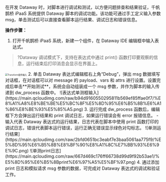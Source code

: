 在开发 Dataway 时，对脚本进行调试和测试，以方便问题排查和结果验证，千帆鹊桥 iPaaS 系统提供 Dataway 脚本的调试功能。该功能可通过手工定义输入参数 msg，单击测试后可以直接查看脚本运行结果、调试日志和错误信息。

**操作步骤：**
1. 打开千帆鹊桥 iPaaS 系统，新建一个组件，在 Dataway IDE 编辑框中输入表达式。
>?Dataway 调试模式下，支持在表达式中通过 print() 函数打印要观察的信息，运行结束后打印消息会显示在界面上。
>
<img src="https://main.qcloudimg.com/raw/48417aeac8c13654a1fd67e941cac43b/SetPayload%E7%BB%84%E4%BB%B6%E8%BE%93%E5%85%A5.png" alt="Transform组件输入" style="zoom:50%;" />
2. 单击 Dataway 表达式编辑框右上角“Debug”，弹出 msg 数据填写对话框，在对话框可以对 message 的 payload、vars 和 attrs 进行设置。设置完成后单击**开始测试**，系统会自动组装成一个 msg 参数，并作为脚本的输入传递到 dw_process 函数中。
![表达式单测框输入](https://main.qcloudimg.com/raw/b94d9160550295811b569ef85ffae0f7/%E8%A1%A8%E8%BE%BE%E5%BC%8F%E5%8D%95%E6%B5%8B%E6%A1%86%E8%BE%93%E5%85%A5.png)
3. 运行完成 dw_process 函数后，编辑框下方会弹出运行结果和 print 调试日志，如果运行错误会有 error 报错信息。
 - 输入代表 Dataway 表达式的运行结果，日志代表在脚本中使用 print 函数打印的调试日志，错误代表脚本运行错误，运行正确无错误显示绿色对勾标志。
![单测运行结果](https://main.qcloudimg.com/raw/2bfd0651bc3eabf7e3baa5061aa775f9/%E5%8D%95%E6%B5%8B%E8%BF%90%E8%A1%8C%E7%BB%93%E6%9E%9C.png)
![单测print日志](https://main.qcloudimg.com/raw/667d469c176ff66738d99d9f92b53ae1/%E5%8D%95%E6%B5%8Bprint%E6%97%A5%E5%BF%97.png)
4. 通过添加 print 日志和模拟请求 msg 参数的数据，可完成对 Dataway 表达式的调试和验证工作。
